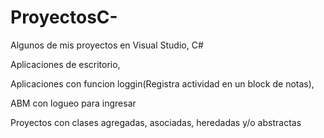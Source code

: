 # ProyectosC-
Algunos de mis proyectos en Visual Studio, C#

Aplicaciones de escritorio,

Aplicaciones con funcion loggin(Registra actividad en un block de notas),

ABM con logueo para ingresar

Proyectos con clases agregadas, asociadas, heredadas y/o abstractas
